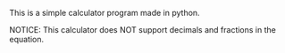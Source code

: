 This is a simple calculator program made in python.

NOTICE:
This calculator does NOT support decimals and fractions in the equation.
